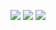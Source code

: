 <p align="center">
  <img src ="github-readme-stats-git-masterrstaa-rickstaa.vercel.app/api?username=kogisin&show_icons=true&count_private=true&theme=merko&hide_border=true&bg_color=00000000&hide_rank=true">
  <img src ="https://github-readme-stats.vercel.app/api/top-langs/?username=kogisin&layout=compact&hide_border=true&theme=merko&bg_color=00000000&langs_count=8">
  <img src ="https://github-readme-streak-stats.herokuapp.com/?user=kogisin&theme=merko&hide_border=true&background=FFFFFF00">
  <br>
  <br>
</p>
